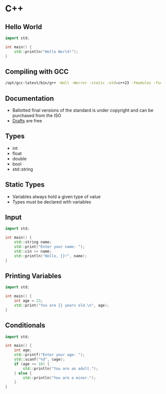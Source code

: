 # C++

## Hello World

```cpp
import std;

int main() {
    std::println("Hello World!");
}
```

## Compiling with GCC

```sh
/opt/gcc-latest/bin/g++ -Wall -Werror -static -std=c++23 -fmodules -fsearch-include-path bits/std.cc {src} -o {bin}
```

## Documentation

- Ballotted final versions of the standard is under copyright and can be purchased from the ISO
- [Drafts](https://open-std.org/JTC1/SC22/WG21/docs/papers/2021/n4885.pdf) are free

## Types

- int
- float
- double
- bool
- std::string

## Static Types

- Variables always hold a given type of value
- Types must be declared with variables

## Input

```cpp
import std;

int main() {
    std::string name;
    std::print("Enter your name: ");
    std::cin >> name;
    std::println("Hello, {}!", name);
}
```

## Printing Variables

```cpp
import std;

int main() {
    int age = 23;
    std::print("You are {} years old.\n", age);
}
```

## Conditionals

```cpp
import std;

int main() {
    int age;
    std::printf("Enter your age: ");
    std::scanf("%d", &age);
    if (age >= 18) {
        std::println("You are an adult.");
    } else {
        std::println("You are a minor.");
    }
}
```
